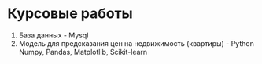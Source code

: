 # Курсовые работы 
1. База данных - Mysql
2. Модель для предсказания цен на недвижимость (квартиры) - Python Numpy, Pandas, Matplotlib, Scikit-learn
